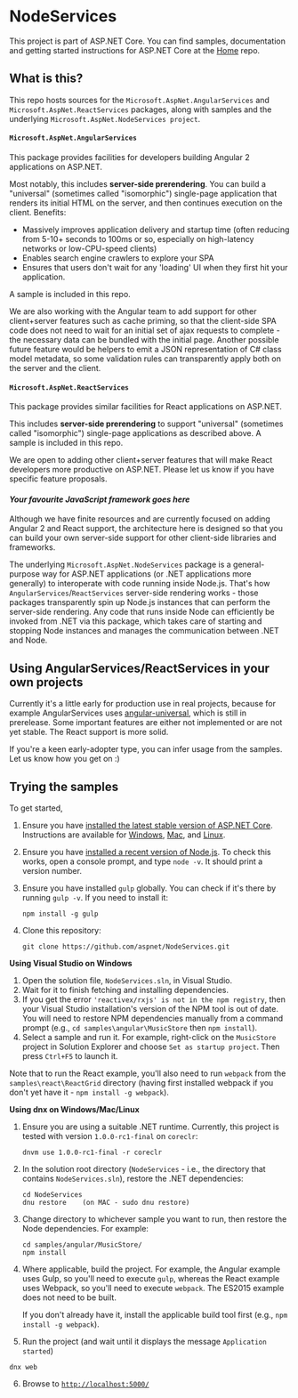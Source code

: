 NodeServices
========

This project is part of ASP.NET Core. You can find samples, documentation and getting started instructions for ASP.NET Core at the [Home](https://github.com/aspnet/home) repo.

## What is this?

This repo hosts sources for the `Microsoft.AspNet.AngularServices` and `Microsoft.AspNet.ReactServices` packages, along with samples and the underlying `Microsoft.AspNet.NodeServices project`.

#### `Microsoft.AspNet.AngularServices`

This package provides facilities for developers building Angular 2 applications on ASP.NET.

Most notably, this includes **server-side prerendering**. You can build a "universal" (sometimes called "isomorphic") single-page application that renders its initial HTML on the server, and then continues execution on the client. Benefits:
 * Massively improves application delivery and startup time (often reducing from 5-10+ seconds to 100ms or so, especially on high-latency networks or low-CPU-speed clients)
 * Enables search engine crawlers to explore your SPA
 * Ensures that users don't wait for any 'loading' UI when they first hit your application.

A sample is included in this repo.

We are also working with the Angular team to add support for other client+server features such as cache priming, so that the client-side SPA code does not need to wait for an initial set of ajax requests to complete - the necessary data can be bundled with the initial page. Another possible future feature would be helpers to emit a JSON representation of C# class model metadata, so some validation rules can transparently apply both on the server and the client.

#### `Microsoft.AspNet.ReactServices`

This package provides similar facilities for React applications on ASP.NET.

This includes **server-side prerendering** to support "universal" (sometimes called "isomorphic") single-page applications as described above. A sample is included in this repo.

We are open to adding other client+server features that will make React developers more productive on ASP.NET. Please let us know if you have specific feature proposals.

#### *Your favourite JavaScript framework goes here*

Although we have finite resources and are currently focused on adding Angular 2 and React support, the architecture here is designed so that you can build your own server-side support for other client-side libraries and frameworks.

The underlying `Microsoft.AspNet.NodeServices` package is a general-purpose way for ASP.NET applications (or .NET applications more generally) to interoperate with code running inside Node.js. That's how `AngularServices`/`ReactServices` server-side rendering works - those packages transparently spin up Node.js instances that can perform the server-side rendering. Any code that runs inside Node can efficiently be invoked from .NET via this package, which takes care of starting and stopping Node instances and manages the communication between .NET and Node.

## Using AngularServices/ReactServices in your own projects

Currently it's a little early for production use in real projects, because for example AngularServices uses [angular-universal](https://github.com/angular/universal), which is still in prerelease. Some important features are either not implemented or are not yet stable. The React support is more solid.

If you're a keen early-adopter type, you can infer usage from the samples. Let us know how you get on :)

## Trying the samples

To get started,

1. Ensure you have [installed the latest stable version of ASP.NET Core](https://www.asp.net/vnext). Instructions are available for [Windows](http://docs.asp.net/en/latest/getting-started/installing-on-windows.html), [Mac](http://docs.asp.net/en/latest/getting-started/installing-on-mac.html), and [Linux](http://docs.asp.net/en/latest/getting-started/installing-on-linux.html).
2. Ensure you have [installed a recent version of Node.js](https://nodejs.org/en/). To check this works, open a console prompt, and type `node -v`. It should print a version number.
3. Ensure you have installed `gulp` globally. You can check if it's there by running `gulp -v`. If you need to install it:

   ```
   npm install -g gulp
   ```

3. Clone this repository:

   ```
   git clone https://github.com/aspnet/NodeServices.git
   ```

**Using Visual Studio on Windows**

1. Open the solution file, `NodeServices.sln`, in Visual Studio.
2. Wait for it to finish fetching and installing dependencies.
3. If you get the error `'reactivex/rxjs' is not in the npm registry`, then your Visual Studio installation's version of the NPM tool is out of date. You will need to restore NPM dependencies manually from a command prompt (e.g., `cd samples\angular\MusicStore` then `npm install`).
4. Select a sample and run it. For example, right-click on the `MusicStore` project in Solution Explorer and choose `Set as startup project`. Then press `Ctrl+F5` to launch it.

Note that to run the React example, you'll also need to run `webpack` from the `samples\react\ReactGrid` directory (having first installed webpack if you don't yet have it - `npm install -g webpack`).

**Using dnx on Windows/Mac/Linux**

1. Ensure you are using a suitable .NET runtime. Currently, this project is tested with version `1.0.0-rc1-final` on `coreclr`:

   ```
   dnvm use 1.0.0-rc1-final -r coreclr
   ```

2. In the solution root directory (`NodeServices` - i.e., the directory that contains `NodeServices.sln`), restore the .NET dependencies:


   ```
   cd NodeServices
   dnu restore    (on MAC - sudo dnu restore)
   ```

3. Change directory to whichever sample you want to run, then restore the Node dependencies. For example:

   ```
   cd samples/angular/MusicStore/
   npm install
   ```

4. Where applicable, build the project. For example, the Angular example uses Gulp, so you'll need to execute `gulp`, whereas the React example uses Webpack, so you'll need to execute `webpack`. The ES2015 example does not need to be built.

   If you don't already have it, install the applicable build tool first (e.g., `npm install -g webpack`).

5. Run the project (and wait until it displays the message `Application started`)

  ```
  dnx web
  ```

6. Browse to [`http://localhost:5000/`](http://localhost:5000/)

